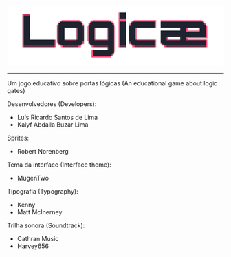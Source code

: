 <p align = "center">
 <img src= "https://github.com/lsdelima/project_logicae/blob/12d2c95afee855626cd8ea42876ca10962fb7461/game/code/assets/art/menu_and_ui/logo_logicae/logo_end/git_hub3.png">

</p>

----------------------------

Um jogo educativo sobre portas lógicas (An educational game about logic gates) 


Desenvolvedores (Developers):
  - Luís Ricardo Santos de Lima
  - Kalyf Abdalla Buzar Lima

Sprites:
  - Robert Norenberg 

Tema da interface (Interface theme):
  - MugenTwo

Tipografia (Typography):
  - Kenny
  - Matt McInerney

Trilha sonora (Soundtrack):
  - Cathran Music
  - Harvey656


